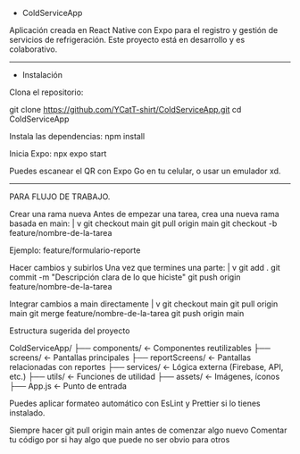 * ColdServiceApp

Aplicación creada en React Native con Expo para el registro y gestión de servicios de refrigeración.
Este proyecto está en desarrollo y es colaborativo.

-----------------------------------------------------------------------------------------------------------------

* Instalación

Clona el repositorio:

git clone https://github.com/YCatT-shirt/ColdServiceApp.git
cd ColdServiceApp

Instala las dependencias:
npm install

Inicia Expo:
npx expo start

Puedes escanear el QR con Expo Go en tu celular, o usar un emulador xd.

-----------------------------------------------------------------------------------------------------------------

PARA FLUJO DE TRABAJO.

Crear una rama nueva
Antes de empezar una tarea, crea una nueva rama basada en main:
|
v
git checkout main
git pull origin main
git checkout -b feature/nombre-de-la-tarea

Ejemplo: feature/formulario-reporte

Hacer cambios y subirlos
Una vez que termines una parte:
|
v
git add .
git commit -m "Descripción clara de lo que hiciste"
git push origin feature/nombre-de-la-tarea

Integrar cambios a main directamente
|
v
git checkout main
git pull origin main
git merge feature/nombre-de-la-tarea
git push origin main

Estructura sugerida del proyecto

ColdServiceApp/
├── components/ ← Componentes reutilizables
├── screens/ ← Pantallas principales
├── reportScreens/ ← Pantallas relacionadas con reportes
├── services/ ← Lógica externa (Firebase, API, etc.)
├── utils/ ← Funciones de utilidad
├── assets/ ← Imágenes, íconos
├── App.js ← Punto de entrada

Puedes aplicar formateo automático con EsLint y Prettier si lo tienes instalado.

Siempre hacer git pull origin main antes de comenzar algo nuevo
Comentar tu código por si hay algo que puede no ser obvio para otros




